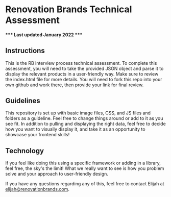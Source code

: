 # Renovation Brands Technical Assessment
#### *** Last updated January 2022 ***

## Instructions
This is the RB interview process technical assessment. To complete this assessment, you will need to take the provided JSON object and parse it to display the relevant products in a user-friendly way. Make sure to review the index.html file for more details. You will need to fork this repo into your own github and work there, then provide your link for final review.

## Guidelines
This repository is set up with basic image files, CSS, and JS files and folders as a guideline. Feel free to change things around or add to it as you see fit. In addition to pulling and displaying the right data, feel free to decide how you want to visually display it, and take it as an opportunity to showcase your frontend skills! 


## Technology
If you feel like doing this using a specific framework or adding in a library, feel free, the sky's the limit! What we really want to see is how you problem solve and your approach to user-friendly design.

If you have any questions regarding any of this, feel free to contact Elijah at [elijah@renovationbrands.com](elijah@renovationbrands.com).